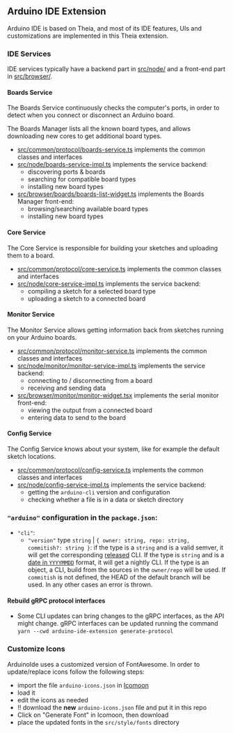 ## Arduino IDE Extension

Arduino IDE is based on Theia, and most of its IDE features, UIs and customizations are implemented in this Theia extension.

### IDE Services

IDE services typically have a backend part in [src/node/](./src/node/) and a front-end part in [src/browser/](./src/browser/).

#### Boards Service

The Boards Service continuously checks the computer's ports, in order to detect when you connect or disconnect an Arduino board.

The Boards Manager lists all the known board types, and allows downloading new cores to get additional board types.

- [src/common/protocol/boards-service.ts](./src/common/protocol/boards-service.ts) implements the common classes and interfaces
- [src/node/boards-service-impl.ts](./src/node/boards-service-impl.ts) implements the service backend:
  - discovering ports & boards
  - searching for compatible board types
  - installing new board types
- [src/browser/boards/boards-list-widget.ts](./src/browser/boards/boards-service-client-impl.ts) implements the Boards Manager front-end:
  - browsing/searching available board types
  - installing new board types

#### Core Service

The Core Service is responsible for building your sketches and uploading them to a board.

- [src/common/protocol/core-service.ts](./src/common/protocol/core-service.ts) implements the common classes and interfaces
- [src/node/core-service-impl.ts](./src/node/core-service-impl.ts) implements the service backend:
  - compiling a sketch for a selected board type
  - uploading a sketch to a connected board

#### Monitor Service

The Monitor Service allows getting information back from sketches running on your Arduino boards.

- [src/common/protocol/monitor-service.ts](./src/common/protocol/monitor-service.ts) implements the common classes and interfaces
- [src/node/monitor/monitor-service-impl.ts](./src/node/monitor/monitor-service-impl.ts) implements the service backend:
  - connecting to / disconnecting from a board
  - receiving and sending data
- [src/browser/monitor/monitor-widget.tsx](./src/browser/monitor/monitor-widget.tsx) implements the serial monitor front-end:
  - viewing the output from a connected board
  - entering data to send to the board

#### Config Service

The Config Service knows about your system, like for example the default sketch locations.

- [src/common/protocol/config-service.ts](./src/common/protocol/config-service.ts) implements the common classes and interfaces
- [src/node/config-service-impl.ts](./src/node/config-service-impl.ts) implements the service backend:
  - getting the `arduino-cli` version and configuration
  - checking whether a file is in a data or sketch directory

### `"arduino"` configuration in the `package.json`:
 - `"cli"`:
   - `"version"` type `string` | `{ owner: string, repo: string, commitish?: string }`: if the type is a `string` and is a valid semver, it will get the corresponding [released](https://github.com/arduino/arduino-cli/releases) CLI. If the type is `string` and is a [date in `YYYYMMDD`](https://arduino.github.io/arduino-cli/latest/installation/#nightly-builds) format, it will get a nightly CLI. If the type is an object, a CLI, build from the sources in the `owner/repo` will be used. If `commitish` is not defined, the HEAD of the default branch will be used. In any other cases an error is thrown.

#### Rebuild gRPC protocol interfaces
  - Some CLI updates can bring changes to the gRPC interfaces, as the API might change. gRPC interfaces can be updated running the command
    `yarn --cwd arduino-ide-extension generate-protocol`

### Customize Icons
ArduinoIde uses a customized version of FontAwesome.
In order to update/replace icons follow the following steps:
  - import the file `arduino-icons.json` in [Icomoon](https://icomoon.io/app/#/projects)
  - load it
  - edit the icons as needed
  - !! download the **new** `arduino-icons.json` file and put it in this repo
  - Click on "Generate Font" in Icomoon, then download
  - place the updated fonts in the `src/style/fonts` directory
